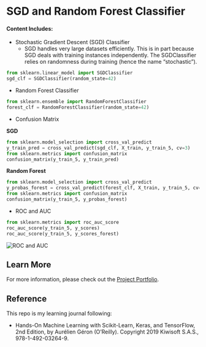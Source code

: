 # SGD and Random Forest Classifier

#### Content Includes:
- Stochastic Gradient Descent (SGD) Classifier
  - SGD handles very large datasets efficiently. This is in part because SGD deals with training instances independently. The SGDClassifier relies on randomness during training (hence the name “stochastic”).

```python
from sklearn.linear_model import SGDClassifier
sgd_clf = SGDClassifier(random_state=42)
```
  
- Random Forest Classifier

```python
from sklearn.ensemble import RandomForestClassifier
forest_clf = RandomForestClassifier(random_state=42)
```

- Confusion Matrix

**SGD**
```python
from sklearn.model_selection import cross_val_predict
y_train_pred = cross_val_predict(sgd_clf, X_train, y_train_5, cv=3)
from sklearn.metrics import confusion_matrix
confusion_matrix(y_train_5, y_train_pred)
```
**Random Forest**
```python
from sklearn.model_selection import cross_val_predict
y_probas_forest = cross_val_predict(forest_clf, X_train, y_train_5, cv=3,method="predict_proba")
from sklearn.metrics import confusion_matrix
confusion_matrix(y_train_5, y_probas_forest)
```  
- ROC and AUC

```python
from sklearn.metrics import roc_auc_score
roc_auc_score(y_train_5, y_scores)
roc_auc_score(y_train_5, y_scores_forest)
```

![ROC and AUC](https://user-images.githubusercontent.com/44503223/127751807-89ab27dc-01ef-4a5c-8f9a-f62b7bb1a40a.png)

## Learn More

For more information, please check out the [Project Portfolio](https://tingting0618.github.io).

## Reference

This repo is my learning journal following:
- Hands-On Machine Learning with Scikit-Learn, Keras, and TensorFlow, 2nd Edition, by Aurélien Géron (O’Reilly). Copyright 2019 Kiwisoft S.A.S., 978-1-492-03264-9.

